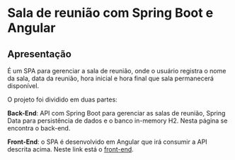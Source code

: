# Sala de reunião com Spring Boot e Angular

## Apresentação

É um SPA para gerenciar a sala de reunião, onde o usuário registra o nome da sala, data da reunião, hora inicial e hora final que sala permanecerá disponível.

O projeto foi dividido em duas partes:

**Back-End**: API com Spring Boot para gerenciar as salas de reunião, Spring Data para persistência de dados e o banco in-memory H2. Nesta página se encontra o back-end.


**Front-End**: o SPA é desenvolvido em Angular que irá consumir a API descrita acima. Neste link está o [front-end](https://github.com/tiagolb-dev/sala-de-reuniao-java-e-angular-front-end).
